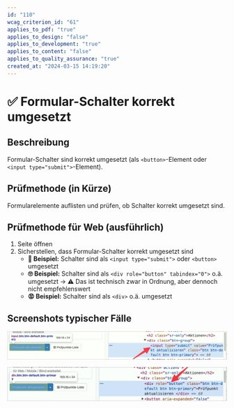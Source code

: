 ```yaml
---
id: "110"
wcag_criterion_id: "61"
applies_to_pdf: "true"
applies_to_design: "false"
applies_to_development: "true"
applies_to_content: "false"
applies_to_quality_assurance: "true"
created_at: "2024-03-15 14:19:20"
---
```


# ✅ Formular-Schalter korrekt umgesetzt

## Beschreibung

Formular-Schalter sind korrekt umgesetzt (als `<button>`-Element oder `<input type="submit">`-Element).

## Prüfmethode (in Kürze)

Formularelemente auflisten und prüfen, ob Schalter korrekt umgesetzt sind.

## Prüfmethode für Web (ausführlich)

1. Seite öffnen
1. Sicherstellen, dass Formular-Schalter korrekt umgesetzt sind
    - **🙂 Beispiel:** Schalter sind als `<input type="submit">` oder `<button>` umgesetzt
    - **🙄 Beispiel:** Schalter sind als `<div role="button" tabindex="0">` o.ä. umgesetzt → ⚠️ Das ist technisch zwar in Ordnung, aber dennoch nicht empfehlenswert
    - **😡 Beispiel:** Schalter sind als `<div>` o.ä. umgesetzt

## Screenshots typischer Fälle

![Ein korrekt umgesetzter Schalter](images/ein-korrekt-umgesetzter-schalter.png)

![Ein mit ARIA umgesetzter Schalter](images/ein-mit-aria-umgesetzter-schalter.png)